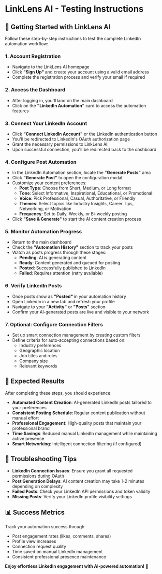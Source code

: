 # LinkLens AI - Testing Instructions

## 🚀 Getting Started with LinkLens AI

Follow these step-by-step instructions to test the complete LinkedIn automation workflow:

### 1. **Account Registration**
- Navigate to the LinkLens AI homepage
- Click **"Sign Up"** and create your account using a valid email address
- Complete the registration process and verify your email if required

### 2. **Access the Dashboard**
- After logging in, you'll land on the main dashboard
- Click on the **"LinkedIn Automation"** card to access the automation features

### 3. **Connect Your LinkedIn Account**
- Click **"Connect LinkedIn Account"** or the LinkedIn authentication button
- You'll be redirected to LinkedIn's OAuth authorization page
- Grant the necessary permissions to LinkLens AI
- Upon successful connection, you'll be redirected back to the dashboard

### 4. **Configure Post Automation**
- In the LinkedIn Automation section, locate the **"Generate Posts"** area
- Click **"Generate Post"** to open the configuration modal
- Customize your content preferences:
  - **Post Type**: Choose from Short, Medium, or Long format
  - **Tone**: Select Informative, Inspirational, Educational, or Promotional
  - **Voice**: Pick Professional, Casual, Authoritative, or Friendly
  - **Themes**: Select topics like Industry Insights, Career Tips, Networking, or Motivation
  - **Frequency**: Set to Daily, Weekly, or Bi-weekly posting
- Click **"Save & Generate"** to start the AI content creation process

### 5. **Monitor Automation Progress**
- Return to the main dashboard
- Check the **"Automation History"** section to track your posts
- Watch as posts progress through these stages:
  - **Pending**: AI is generating content
  - **Ready**: Content generated and queued for posting
  - **Posted**: Successfully published to LinkedIn
  - **Failed**: Requires attention (retry available)

### 6. **Verify LinkedIn Posts**
- Once posts show as **"Posted"** in your automation history
- Open LinkedIn in a new tab and refresh your profile
- Navigate to your **"Activity"** or **"Posts"** section
- Confirm your AI-generated posts are live and visible to your network

### 7. **Optional: Configure Connection Filters**
- Set up smart connection management by creating custom filters
- Define criteria for auto-accepting connections based on:
  - Industry preferences
  - Geographic location
  - Job titles and roles
  - Company size
  - Relevant keywords

## 🎯 Expected Results

After completing these steps, you should experience:

- **Automated Content Creation**: AI-generated LinkedIn posts tailored to your preferences
- **Consistent Posting Schedule**: Regular content publication without manual effort
- **Professional Engagement**: High-quality posts that maintain your professional brand
- **Time Savings**: Reduced manual LinkedIn management while maintaining active presence
- **Smart Networking**: Intelligent connection filtering (if configured)

## 🔧 Troubleshooting Tips

- **LinkedIn Connection Issues**: Ensure you grant all requested permissions during OAuth
- **Post Generation Delays**: AI content creation may take 1-2 minutes depending on complexity
- **Failed Posts**: Check your LinkedIn API permissions and token validity
- **Missing Posts**: Verify your LinkedIn profile visibility settings

## 📊 Success Metrics

Track your automation success through:
- Post engagement rates (likes, comments, shares)
- Profile view increases
- Connection request quality
- Time saved on manual LinkedIn management
- Consistent professional presence maintenance

**Enjoy effortless LinkedIn engagement with AI-powered automation!** 🚀